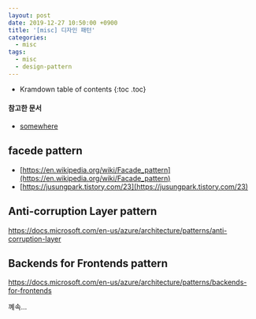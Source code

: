 ```yaml
---
layout: post
date: 2019-12-27 10:50:00 +0900
title: '[misc] 디자인 패턴'
categories:
  - misc
tags:
  - misc
  - design-pattern
---
```


* Kramdown table of contents
{:toc .toc}

#### 참고한 문서

- [somewhere](somewhere)

## facede pattern

- [https://en.wikipedia.org/wiki/Facade_pattern](https://en.wikipedia.org/wiki/Facade_pattern)
- [https://jusungpark.tistory.com/23](https://jusungpark.tistory.com/23)

## Anti-corruption Layer pattern

https://docs.microsoft.com/en-us/azure/architecture/patterns/anti-corruption-layer

## Backends for Frontends pattern

https://docs.microsoft.com/en-us/azure/architecture/patterns/backends-for-frontends



꼐속...
